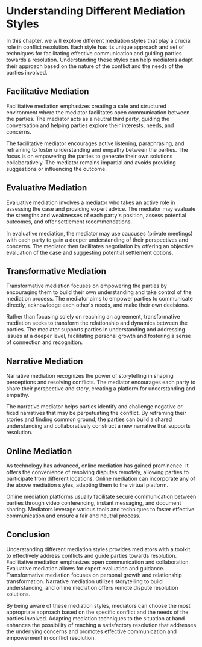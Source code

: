 Understanding Different Mediation Styles
=================================================

In this chapter, we will explore different mediation styles that play a crucial role in conflict resolution. Each style has its unique approach and set of techniques for facilitating effective communication and guiding parties towards a resolution. Understanding these styles can help mediators adapt their approach based on the nature of the conflict and the needs of the parties involved.

Facilitative Mediation
----------------------

Facilitative mediation emphasizes creating a safe and structured environment where the mediator facilitates open communication between the parties. The mediator acts as a neutral third party, guiding the conversation and helping parties explore their interests, needs, and concerns.

The facilitative mediator encourages active listening, paraphrasing, and reframing to foster understanding and empathy between the parties. The focus is on empowering the parties to generate their own solutions collaboratively. The mediator remains impartial and avoids providing suggestions or influencing the outcome.

Evaluative Mediation
--------------------

Evaluative mediation involves a mediator who takes an active role in assessing the case and providing expert advice. The mediator may evaluate the strengths and weaknesses of each party's position, assess potential outcomes, and offer settlement recommendations.

In evaluative mediation, the mediator may use caucuses (private meetings) with each party to gain a deeper understanding of their perspectives and concerns. The mediator then facilitates negotiation by offering an objective evaluation of the case and suggesting potential settlement options.

Transformative Mediation
------------------------

Transformative mediation focuses on empowering the parties by encouraging them to build their own understanding and take control of the mediation process. The mediator aims to empower parties to communicate directly, acknowledge each other's needs, and make their own decisions.

Rather than focusing solely on reaching an agreement, transformative mediation seeks to transform the relationship and dynamics between the parties. The mediator supports parties in understanding and addressing issues at a deeper level, facilitating personal growth and fostering a sense of connection and recognition.

Narrative Mediation
-------------------

Narrative mediation recognizes the power of storytelling in shaping perceptions and resolving conflicts. The mediator encourages each party to share their perspective and story, creating a platform for understanding and empathy.

The narrative mediator helps parties identify and challenge negative or fixed narratives that may be perpetuating the conflict. By reframing their stories and finding common ground, the parties can build a shared understanding and collaboratively construct a new narrative that supports resolution.

Online Mediation
----------------

As technology has advanced, online mediation has gained prominence. It offers the convenience of resolving disputes remotely, allowing parties to participate from different locations. Online mediation can incorporate any of the above mediation styles, adapting them to the virtual platform.

Online mediation platforms usually facilitate secure communication between parties through video conferencing, instant messaging, and document sharing. Mediators leverage various tools and techniques to foster effective communication and ensure a fair and neutral process.

Conclusion
----------

Understanding different mediation styles provides mediators with a toolkit to effectively address conflicts and guide parties towards resolution. Facilitative mediation emphasizes open communication and collaboration. Evaluative mediation allows for expert evaluation and guidance. Transformative mediation focuses on personal growth and relationship transformation. Narrative mediation utilizes storytelling to build understanding, and online mediation offers remote dispute resolution solutions.

By being aware of these mediation styles, mediators can choose the most appropriate approach based on the specific conflict and the needs of the parties involved. Adapting mediation techniques to the situation at hand enhances the possibility of reaching a satisfactory resolution that addresses the underlying concerns and promotes effective communication and empowerment in conflict resolution.
